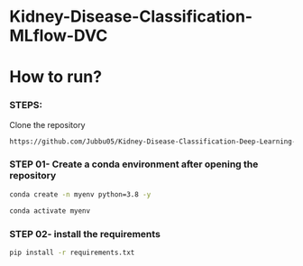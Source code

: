 # Kidney-Disease-Classification-MLflow-DVC

# How to run?
### STEPS:

Clone the repository

```bash
https://github.com/Jubbu05/Kidney-Disease-Classification-Deep-Learning-Project
```
### STEP 01- Create a conda environment after opening the repository

```bash
conda create -n myenv python=3.8 -y
```

```bash
conda activate myenv
```


### STEP 02- install the requirements
```bash
pip install -r requirements.txt